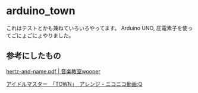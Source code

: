 arduino_town
============

これはテストとかも兼ねていろいろやってます。
Arduino UNO, 圧電素子を使ってごにょごにょやりました。

## 参考にしたもの

[hertz-and-name.pdf | 音楽教室wooper](http://wooper.jp/sheet/hertz-and-name.pdf)

[アイドルマスター　｢TOWN｣　アレンジ - ニコニコ動画:Q](http://www.nicovideo.jp/watch/sm7767717)
